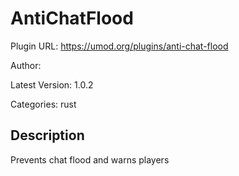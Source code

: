# AntiChatFlood

Plugin URL: https://umod.org/plugins/anti-chat-flood

Author: 

Latest Version: 1.0.2

Categories: rust

## Description

Prevents chat flood and warns players
